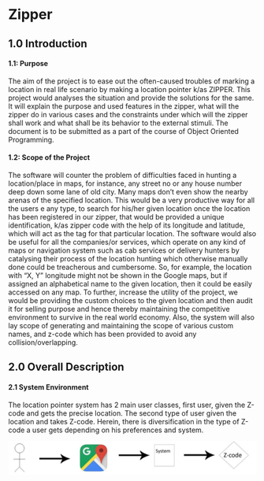 # Zipper
<h2>1.0 Introduction</h2>

<h4>1.1: Purpose</h4>

The aim of the project is to ease out the often-caused troubles of marking a location in real life scenario by making a location pointer k/as ZIPPER. This project would analyses the situation and provide the solutions for the same. It will explain the purpose and used features in the zipper, what will the zipper do in various cases and the constraints under which will the zipper shall work and what shall be its behavior to the external stimuli. The document is to be submitted as a part of the course of Object Oriented Programming. 

<h4>1.2: Scope of the Project</h4>
The software will counter the problem of difficulties faced in hunting a location/place in maps, for instance, any street no or any house number deep down some lane of old city. Many maps don’t even show the nearby arenas of the specified location. This would be a very productive way for all the users e any type, to search for his/her given location once the location has been registered in our zipper, that would be provided a unique identification, k/as zipper code with the help of its longitude and latitude, which will act as the tag for that particular location. The software would also be useful for all the companies/or services, which operate on any kind of maps or navigation system such as cab services or delivery hunters by catalysing their process of the location hunting which otherwise manually done could be treacherous and cumbersome. So, for example, the location with “X, Y” longitude might not be shown in the Google maps, but if assigned an alphabetical name to the given location, then it could be easily accessed on any map. To further, increase the utility of the project, we would be providing the custom choices to the given location and then audit it for selling purpose and hence thereby maintaining the competitive environment to survive in the real world economy. Also, the system will also lay scope of generating and maintaining the scope of various custom names, and z-code which has been provided to avoid any collision/overlapping.   

<h2>2.0 Overall Description</h2>
<h4>2.1 System Environment</h4>
The location pointer system has 2 main user classes, first user, given the Z-code and gets the precise location. The second type of user given the location and takes Z-code. Herein, there is diversification in the type of Z-code a user gets depending on his preferences and system. 

![Image](1.jpg?raw=true "Number of comparisions")
